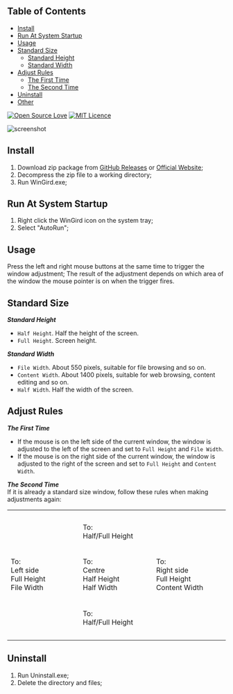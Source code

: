 ## Table of Contents

<ul>
  <li><a href="#Install">Install</a></li>
  <li><a href="#RunAs">Run At System Startup</a></li>
  <li><a href="#Usage">Usage</a></li>
  <li><a href="#Standard">Standard Size</a>
    <ul>
    <li><a href="#Height">Standard Height</a></li>
    <li><a href="#Width">Standard Width</a></li>
    </ul>
  </li>
  <li><a href="#Adjust">Adjust Rules</a>
  <ul>
    <li><a href="#First">The First Time</a></li>
    <li><a href="#Second">The Second Time</a></li>
  </ul>
  </li>
    <li><a href="#Uninstall">Uninstall</a></li>
    <li><a href="#Other">Other</a>
  </li>
</ul>

[![Open Source Love](https://badges.frapsoft.com/os/v2/open-source.svg?v=103)](https://github.com/ellerbrock/open-source-badge/)
[![MIT Licence](https://badges.frapsoft.com/os/mit/mit.svg?v=103)](https://opensource.org/licenses/mit-license.php) 

![screenshot](http://forw.cc/cms/images/WinGrid.png)

<a name='Install'></a>
## Install
1. Download zip package from [GitHub Releases](https://github.com/Tyxiang/WinGrid/releases) or [Official Website](http://forw.cc/download/WinGrid.zip);
1. Decompress the zip file to a working directory;    
1. Run WinGird.exe;

<a name='RunAs'></a>
## Run At System Startup
1. Right click the WinGird icon on the system tray;
1. Select "AutoRun";

<a name='Usage'></a>
## Usage
Press the left and right mouse buttons at the same time to trigger the window adjustment; The result of the adjustment depends on which area of the window the mouse pointer is on when the trigger fires.

<a name='Standard'></a>
## Standard Size  

<a name='Height'></a>
___Standard Height___    
- `Half Height`. Half the height of the screen.
- `Full Height`. Screen height.

<a name='Width'></a>
___Standard Width___    
- `File Width`. About 550 pixels, suitable for file browsing and so on.
- `Content Width`. About 1400 pixels, suitable for web browsing, content editing and so on.
- `Half Width`. Half the width of the screen.

<a name='Adjust'></a>
## Adjust Rules

<a name='First'></a>
___The First Time___   
- If the mouse is on the left side of the current window, the window is adjusted to the left of the screen and set to `Full Height` and `File Width`.
- If the mouse is on the right side of the current window, the window is adjusted to the right of the screen and set to `Full Height` and `Content Width`.

<a name='Second'></a>
___The Second Time___    
If it is already a standard size window, follow these rules when making adjustments again:
<table>
<tr height="100"><td width="180"></td><td width="180">To:<br>Half/Full Height<br></td><td width="180"></td>
</tr>
<tr height="100"><td>To:<br>Left side<br>Full Height<br>File Width</td><td>To:<br>Centre<br>Half Height<br>Half Width</td><td>To:<br>Right side<br>Full Height<br>Content Width</td>
</tr>
<tr height="100"><td></td><td>To:<br>Half/Full Height<br></td><td></td>
</tr>
</table>

<a name='Uninstall'></a>
## Uninstall
1. Run Uninstall.exe;
1. Delete the directory and files;